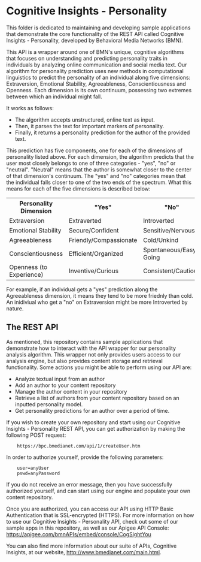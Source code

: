 Cognitive Insights - Personality
====================

This folder is dedicated to maintaining and developing sample applications that demonstrate the core functionality of the REST API called Cognitive Insights - Personality, developed by Behavioral Media Networks (BMN).

This API is a wrapper around one of BMN's unique, cognitive algorithms that focuses on understanding and predicting personality traits in individuals by analyzing online communication and social media text. Our algorithm for personality prediction uses new methods in computational linguistics to predict the personality of an individual along five dimensions: Extraversion, Emotional Stability, Agreeableness, Conscientiousness and Openness. Each dimension is its own continuum, possessing two extremes between which an individual might fall. 

It works as follows:

* The algorithm accepts unstructured, online text as input. 
* Then, it parses the text for important markers of personality.
* Finally, it returns a personality prediction for the author of the provided text. 

This prediction has five components, one for each of the dimensions of personality listed above. For each dimension, the algorithm predicts that the user most closely belongs to one of three categories - "yes", "no" or "neutral". "Neutral" means that the author is somewhat closer to the center of that dimension's continuum. The "yes" and "no" categories mean that the individual falls closer to one of the two ends of the spectrum. What this means for each of the five dimensions is described below:

<table>
	<tr>
		<th>Personality Dimension</th>
		<th>"Yes"</th>
		<th>"No"</th>
	</tr>
	<tr>
		<td>Extraversion</td>
		<td>Extraverted</td>
		<td>Introverted</td>
	</tr>
	<tr>
		<td>Emotional Stability</td>
		<td>Secure/Confident</td>
		<td>Sensitive/Nervous</td>
	</tr>
	<tr>
		<td>Agreeableness</td>
		<td>Friendly/Compassionate</td>
		<td>Cold/Unkind</td>
	</tr>
	<tr>
		<td>Conscientiousness</td>
		<td>Efficient/Organized</td>
		<td>Spontaneous/Easy-Going</td>
	</tr>
	<tr>
		<td>Openness (to Experience)</td>
		<td>Inventive/Curious</td>
		<td>Consistent/Cautious</td>
	</tr>
</table>

For example, if an individual gets a "yes" prediction along the Agreeableness dimension, it means they tend to be more friednly than cold. An inidiviual who get a "no" on Extraversion might be more Introverted by nature. 


The REST API
-------------------

As mentioned, this repository contains sample applications that demonstrate how to interact with the API wrapper for our personality analysis algorithm. This wrapper not only provides users access to our analysis engine, but also provides content storage and retrieval functionality. Some actions you might be able to perform using our API are: 

* Analyze textual input from an author
* Add an author to your content repository
* Manage the author content in your repository
* Retrieve a list of authors from your content repository based on an inputted personality model.
* Get personality predictions for an author over a period of time.

If you wish to create your own repository and start using our Cognitive Insights - Personality REST API, you can get authorization by making the following POST request:

		https://bpc.bmedianet.com/api/1/createUser.htm

In order to authorize yourself, provide the following parameters:

		user=anyUser
		pswd=anyPassword

If you do not receive an error message, then you have successfully authorized yourself, and can start using our engine and populate your own content repository. 

Once you are authorized, you can access our API using HTTP Basic Authentication that is SSL-encrypted (HTTPS). For more information on how to use our Cognitive Insights - Personality API, check out some of our sample apps in this repository, as well as our Apigee API Console: https://apigee.com/bmnAPIs/embed/console/CogSightYou

You can also find more information about our suite of APIs, Cognitive Insights, at our website, http://www.bmedianet.com/main.html.
